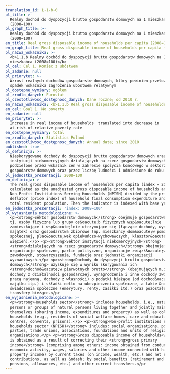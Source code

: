 ```yaml
---
translation_id: 1-1-b-0
pl_title: >-
  Realny dochód do dyspozycji brutto gospodarstw domowych na 1 mieszkańca
  (2008=100)
pl_graph_title: >-
  Realny dochód do dyspozycji brutto gospodarstw domowych na 1 mieszkańca
  (2008=100)
en_title: Real gross disposable income of households per capita (2008=100)
en_graph_title: Real gross disposable income of households per capita (2008=100)
pl_nazwa_wskaznika: >-
  <b>1.1.b Realny dochód do dyspozycji brutto gospodarstw domowych na 1
  mieszkańca (2008=100)</b>
pl_cel: Cel 1. Koniec z ubóstwem
pl_zadanie: null
pl_priorytet: >-
  Wzrost realnych dochodów gospodarstw domowych, który powinien przełożyć się na
  spadek wskaźnika zagrożenia ubóstwem relatywnym
pl_dostepne_wymiary: ogółem
pl_zrodlo_danych: Eurostat
pl_czestotliwosc_dostępnosc_danych: Dane roczne; od 2010 r.
en_nazwa_wskaznika: <b>1.1.b Real gross disposable income of households per capita (2008=100)</b>
en_cel: Goal 1. No poverty
en_zadanie: null
en_priorytet: >-
  Increase in real income of households  translated into decrease in
  at-risk-of-relative poverty rate
en_dostepne_wymiary: total
en_zrodlo_danych: Statistics Poland
en_czestotliwosc_dostępnosc_danych: Annual data; since 2010
published: true
pl_definicja: >-
  Nieskorygowane dochody do dyspozycji brutto gospodarstw domowych oraz
  instytucji niekomercyjnych działających na rzecz gospodarstw domowych,
  podzielone przez wskaźnik cen w zakresie spożycia końcowego w sektorze
  gospodarstw domowych oraz przez liczbę ludności i odniesione do roku 2008.
pl_jednostka_prezentacji: 2008=100
en_definicja: >-
  The real gross disposable income of households per capita (index = 2008) is
  calculated as the unadjusted gross disposable income of households and
  Non-Profit Institutions Serving Households (NPISH) divided by the price
  deflator (price index) of household final consumption expenditure and by the
  total resident population. Then the indicator is indexed with base year 2008.
en_jednostka_prezentacji: 'index: 2008=100'
pl_wyjasnienia_metodologiczne: >-
  <p><strong>Sektor gospodarstw domowych</strong> obejmuje gospodarstwa domowe,
  tj. osoby fizyczne lub grupy os&oacute;b fizycznych wsp&oacute;lnie
  zamieszkujące i wsp&oacute;lnie utrzymujące się (łączące dochody, wydatki i
  majątek) oraz gospodarstwa zbiorowe (np. mieszkańcy dom&oacute;w pomocy
  społecznej, plac&oacute;wek opiekuńczo-wychowawczych, klasztor&oacute;w,
  więzień).</p> <p><strong>Sektor instytucji niekomercyjnych</strong>
  <strong>działających na rzecz gospodarstw domowych</strong> obejmuje:
  organizacje społeczne, partie polityczne, organizacje związk&oacute;w
  zawodowych, stowarzyszenia, fundacje oraz jednostki organizacji
  wyznaniowych.</p> <p><strong>Dochody do dyspozycji brutto gospodarstw
  domowych</strong> uzyskuje się w wyniku skorygowania ich
  <strong>dochod&oacute;w pierwotnych brutto</strong> (obejmujących m.in.:
  dochody z działalności gospodarczej, wynagrodzenia i inne dochody związane z
  pracą najemną, dochody z własności) o podatki bieżące (od dochod&oacute;w,
  majątku itp.) i składki netto na ubezpieczenia społeczne, a także &ndash; o
  świadczenia społeczne (emerytury, renty, zasiłki itd.) oraz pozostałe
  transfery bieżące.</p>
en_wyjasnienia_metodologiczne: >-
  <p><strong>Households sector</strong> includes households, i.e., natural
  persons or groups of natural persons living together and jointly maintaining
  themselves (sharing income, expenditures and property) as well as collective
  households (e.g., residents of social welfare homes, care and education
  centres, convents, prisons).</p> <p><strong>Non-profit institutions serving
  households sector (NPISH)</strong> includes: social organisations, political
  parties, trade unions, associations, foundations and units of religious
  organisations.</p> <p><strong>Gross disposable income of households</strong>
  is obtained as a result of correcting their <strong>gross primary
  income</strong> (comprising among others: income obtained from conducted
  economic activity, wages, salaries and other income connected with hired work,
  property income) by current taxes (on income, wealth, etc.) and net social
  contributions, as well as &ndash; by social benefits (retirement and other
  pensions, allowances, etc.) and other current transfers.</p>
---
```

